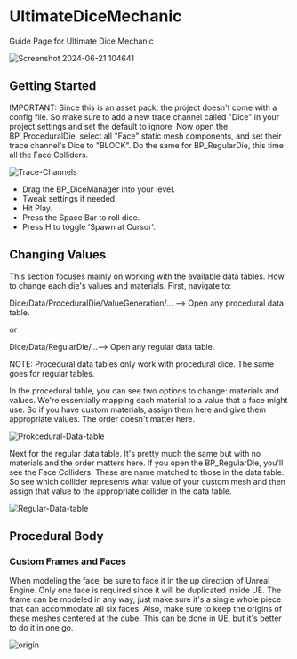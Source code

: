 # UltimateDiceMechanic
Guide Page for Ultimate Dice Mechanic

![Screenshot 2024-06-21 104641](https://github.com/rohithateappple/UltimateDiceMechanic/assets/131531154/0e7ba709-0730-4d75-a166-e2a5c89a53ed)

## Getting Started
IMPORTANT: Since this is an asset pack, the project doesn't come with a config file. So make sure to add a new trace channel called "Dice" in your project settings and set the default to ignore.
Now open the BP_ProceduralDie, select all "Face" static mesh components, and set their trace channel's Dice to "BLOCK". Do the same for BP_RegularDie, this time all the Face Colliders.

![Trace-Channels](https://github.com/rohithateappple/UltimateDiceMechanic/assets/131531154/c688f811-c3c9-4145-aa5e-9780957968f2)

 - Drag the BP_DiceManager into your level.
 - Tweak settings if needed.
 - Hit Play.
 - Press the Space Bar to roll dice.
 - Press H to toggle 'Spawn at Cursor'.

## Changing Values
This section focuses mainly on working with the available data tables. How to change each die's values and materials. First, navigate to:

Dice/Data/ProceduralDie/ValueGeneration/... --> Open any procedural data table.

or

Dice/Data/RegularDie/...--> Open any regular data table.

NOTE: Procedural data tables only work with procedural dice. The same goes for regular tables.

In the procedural table, you can see two options to change: materials and values. We're essentially mapping each material to a value that a face might use.
So if you have custom materials, assign them here and give them appropriate values. The order doesn't matter here.

![Prokcedural-Data-table](https://github.com/rohithateappple/UltimateDiceMechanic/assets/131531154/7191ef9d-a43f-4f1b-8c4e-615762bd449d)

Next for the regular data table. It's pretty much the same but with no materials and the order matters here. If you open the BP_RegularDie, you'll
see the Face Colliders. These are name matched to those in the data table. So see which collider represents what value of your custom mesh and
then assign that value to the appropriate collider in the data table.

![Regular-Data-table](https://github.com/rohithateappple/UltimateDiceMechanic/assets/131531154/2052ba0b-4dec-4fdd-96da-f0c4d912cc17)

## Procedural Body

### Custom Frames and Faces
When modeling the face, be sure to face it in the up direction of Unreal Engine. Only one face is required since it will be duplicated inside UE.
The frame can be modeled in any way, just make sure it's a single whole piece that can accommodate all six faces. Also, make sure to keep the origins of these
meshes centered at the cube. This can be done in UE, but it's better to do it in one go.

![origin](https://github.com/rohithateappple/UltimateDiceMechanic/assets/131531154/8719ee66-90f4-4e7a-9edd-a3479b1404cb)
